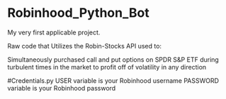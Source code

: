 # Robinhood_Python_Bot

My very first applicable project. 

Raw code that Utilizes the Robin-Stocks API used to:

Simultaneously purchased call and put options on SPDR S&P ETF during turbulent times in the market to profit off of volatility in any direction 



#Credentials.py
USER variable is your Robinhood username
PASSWORD variable is your Robinhood password

